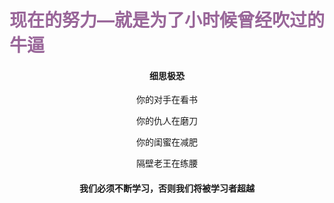 
<h1 style='color:#996699;'>现在的努力—就是为了小时候曾经吹过的牛逼</h1>
<h4  style='text-align:center'>细思极恐</h4>
<p  style='text-align:center'>你的对手在看书</p>
<p  style='text-align:center'>你的仇人在磨刀</p>
<p  style='text-align:center'>你的闺蜜在减肥</p>
<p  style='text-align:center'>隔壁老王在练腰</p>

 <h4 style='text-align:center'>我们必须不断学习，否则我们将被学习者超越</h4>
 <!-- <h4 style='color:#CC3333; text-align:right'>—What I'm doing now is to realize what I'd blew in childhood.</h4> -->
